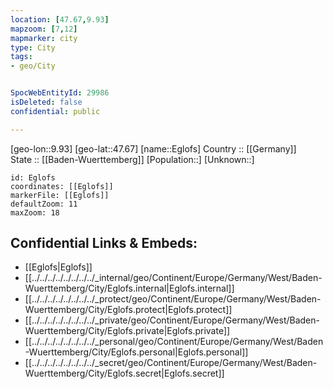 ```yaml
---
location: [47.67,9.93] 
mapzoom: [7,12] 
mapmarker: city 
type: City
tags:
- geo/City


SpocWebEntityId: 29986
isDeleted: false
confidential: public

---
```

[geo-lon::9.93] 
[geo-lat::47.67] 
[name::Eglofs] 
Country :: [[Germany]]  
State :: [[Baden-Wuerttemberg]] 
[Population::] 
[Unknown::] 


```leaflet
id: Eglofs
coordinates: [[Eglofs]] 
markerFile: [[Eglofs]] 
defaultZoom: 11 
maxZoom: 18
```


## Confidential Links & Embeds: 
- [[Eglofs|Eglofs]]  
- [[../../../../../../../../_internal/geo/Continent/Europe/Germany/West/Baden-Wuerttemberg/City/Eglofs.internal|Eglofs.internal]] 
- [[../../../../../../../../_protect/geo/Continent/Europe/Germany/West/Baden-Wuerttemberg/City/Eglofs.protect|Eglofs.protect]] 
- [[../../../../../../../../_private/geo/Continent/Europe/Germany/West/Baden-Wuerttemberg/City/Eglofs.private|Eglofs.private]] 
- [[../../../../../../../../_personal/geo/Continent/Europe/Germany/West/Baden-Wuerttemberg/City/Eglofs.personal|Eglofs.personal]] 
- [[../../../../../../../../_secret/geo/Continent/Europe/Germany/West/Baden-Wuerttemberg/City/Eglofs.secret|Eglofs.secret]] 
